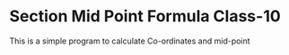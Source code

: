 # Section Mid Point Formula Class-10

This is a simple program to calculate Co-ordinates and mid-point 
